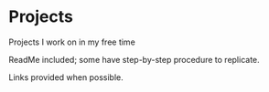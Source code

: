 # Projects
Projects I work on in my free time

ReadMe included; some have step-by-step procedure to replicate.

Links provided when possible.
